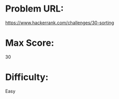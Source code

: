 # Problem URL:
https://www.hackerrank.com/challenges/30-sorting

# Max Score:
30

# Difficulty:
Easy
